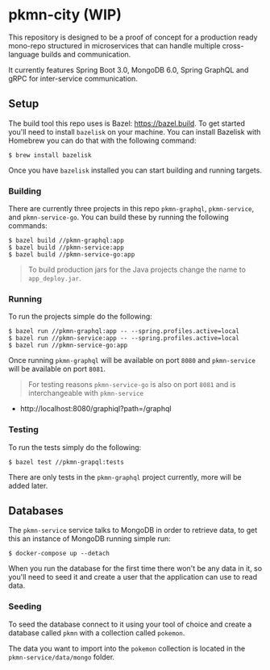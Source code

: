 # pkmn-city (WIP)
This repository is designed to be a proof of concept for a production ready mono-repo structured in microservices that can handle multiple cross-language builds and communication.

It currently features Spring Boot 3.0, MongoDB 6.0, Spring GraphQL and gRPC for inter-service communication.

## Setup
The build tool this repo uses is Bazel: https://bazel.build. To get started you'll need to install `bazelisk` on your machine. You can install Bazelisk with Homebrew you can do that with the following command: 
```
$ brew install bazelisk
```
Once you have `bazelisk` installed you can start building and running targets.

### Building
There are currently three projects in this repo `pkmn-graphql`, `pkmn-service`, and `pkmn-service-go`. You can build these by running the following commands:
```
$ bazel build //pkmn-graphql:app
$ bazel build //pkmn-service:app
$ bazel build //pkmn-service-go:app
```

> To build production jars for the Java projects change the name to `app_deploy.jar`.

### Running
To run the projects simple do the following:
```
$ bazel run //pkmn-graphql:app -- --spring.profiles.active=local
$ bazel run //pkmn-service:app -- --spring.profiles.active=local
$ bazel run //pkmn-service-go:app
```
Once running `pkmn-graphql` will be available on port `8080` and `pkmn-service` will be available on port `8081`.

> For testing reasons `pkmn-service-go` is also on port `8081` and is interchangeable with `pkmn-service`

- http://localhost:8080/graphiql?path=/graphql

### Testing
To run the tests simply do the following:
```
$ bazel test //pkmn-grapql:tests
```
There are only tests in the `pkmn-graphql` project currently, more will be added later.

## Databases
The `pkmn-service` service talks to MongoDB in order to retrieve data, to get this an instance of MongoDB running simple run:

```
$ docker-compose up --detach
```

When you run the database for the first time there won't be any data in it, so you'll need to seed it and create a user that the application can use to read data. 

### Seeding
To seed the database connect to it using your tool of choice and create a database called `pkmn` with a collection called `pokemon`.

The data you want to import into the `pokemon` collection is located in the `pkmn-service/data/mongo` folder.

